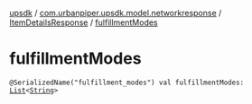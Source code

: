 [upsdk](../../index.md) / [com.urbanpiper.upsdk.model.networkresponse](../index.md) / [ItemDetailsResponse](index.md) / [fulfillmentModes](./fulfillment-modes.md)

# fulfillmentModes

`@SerializedName("fulfillment_modes") val fulfillmentModes: `[`List`](https://kotlinlang.org/api/latest/jvm/stdlib/kotlin.collections/-list/index.html)`<`[`String`](https://kotlinlang.org/api/latest/jvm/stdlib/kotlin/-string/index.html)`>`